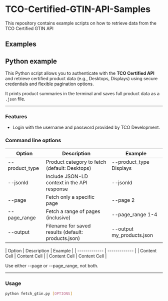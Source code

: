 # TCO-Certified-GTIN-API-Samples
This repository contains example scripts on how to retrieve data from the TCO Certified GTIN API 

## Examples

## Python example

This Python script allows you to authenticate with the **TCO Certified API** and retrieve certified product data (e.g., Desktops, Displays) using secure credentials and flexible pagination options.

It prints product summaries in the terminal and saves full product data as a `.json` file.

---
### Features

- Login with the username and password provided by TCO Development.
 
### Command line options

| Option	        |Description	                                        |Example                     |
|-----------------|-----------------------------------------------------|----------------------------|
| --product_type	| Product category to fetch (default: Desktops)     	| --product_type Displays    |
| --jsonld	      | Include JSON-LD context in the API response	        | --jsonld                   |
| --page	        | Fetch only a specific page	                        | --page 2                   |
| --page_range	  | Fetch a range of pages (inclusive)	                | --page_range 1-4           |
| --output	      | Filename for saved results (default: products.json)	| --output my_products.json  |

| Option  | Description | Example |
| ------------- | ------------- |
| Content Cell  | Content Cell  |
| Content Cell  | Content Cell  |

Use either --page or --page_range, not both.

---
### Usage

```bash
python fetch_gtin.py [OPTIONS]






